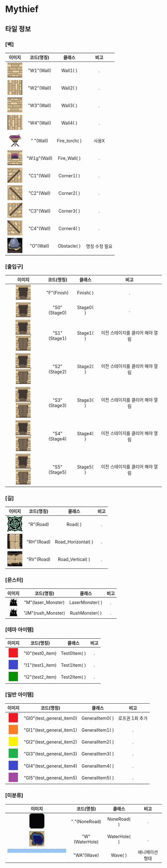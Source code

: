 Mythief
===========================

## 타일 정보

### [벽]
|이미지|코드(명칭)|클래스|비고|
|:------:|:---:|:---:|:---:|
|![img](/Images/TestPix/wall1.png)|"W1"(Wall)|Wall1( )|.|
|![img](/Images/TestPix/wall2.png)|"W2"(Wall)|Wall2( )|.|
|![img](/Images/TestPix/wall3.png)|"W3"(Wall)|Wall3( )|.|
|![img](/Images/TestPix/wall4.png)|"W4"(Wall)|Wall4( )|.|
|![img](/Images/TestPix/fire.png)|"  "(Wall)|Fire_torch( )|사용X|
|![img](/Images/TestPix/fire2.png)|"W1g"(Wall)|Fire_Wall( )|.|
|![img](/Images/TestPix/corner0.png)|"C1"(Wall)|Corner1( )|.|
|![img](/Images/TestPix/corner1.png)|"C2"(Wall)|Corner2( )|.|
|![img](/Images/TestPix/corner2.png)|"C3"(Wall)|Corner3( )|.|
|![img](/Images/TestPix/corner3.png)|"C4"(Wall)|Corner4( )|.|
|![img](/Images/TestPix/obstacle1.png)|"O"(Wall)|Obstacle( )|명칭 수정 필요|

### [출입구]
|이미지|코드(명칭)|클래스|비고|
|:------:|:---:|:---:|:---:|
|![img](/Images/TestPix/wall_door.png)|"F"(Finish)|Finish( )|.|
|![img](/Images/TestPix/wall_door.png)|"S0"(Stage0)|Stage0( )|.|
|![img](/Images/TestPix/wall_door.png), ![img](/Images/TestPix/wall_door_closed0.png)|"S1"(Stage1)|Stage1( )|이전 스테이지를 클리어 해야 열림|
|![img](/Images/TestPix/wall_door.png), ![img](/Images/TestPix/wall_door_closed0.png)|"S2"(Stage2)|Stage2( )|이전 스테이지를 클리어 해야 열림|
|![img](/Images/TestPix/wall_door.png), ![img](/Images/TestPix/wall_door_closed0.png)|"S3"(Stage3)|Stage3( )|이전 스테이지를 클리어 해야 열림|
|![img](/Images/TestPix/wall_door.png), ![img](/Images/TestPix/wall_door_closed0.png)|"S4"(Stage4)|Stage4( )|이전 스테이지를 클리어 해야 열림|
|![img](/Images/TestPix/wall_door.png), ![img](/Images/TestPix/wall_door_closed0.png)|"S5"(Stage5)|Stage5( )|이전 스테이지를 클리어 해야 열림|

### [길]
|이미지|코드(명칭)|클래스|비고|
|:------:|:---:|:---:|:---:|
|![img](/Images/TestPix/tile_N.png)|"R"(Road)|Road( )|.|
|![img](/Images/TestPix/re_tile_horiz.png)|"RH"(Road)|Road_Horizontal( )|.|
|![img](/Images/TestPix/re_tile_vert.png)|"RV"(Road)|Road_Vertical( )|.|

### [몬스터]
|이미지|코드(명칭)|클래스|비고|
|:------:|:---:|:---:|:---:|
|![img](/Images/TestPix/monster.png)|"M"(laser_Monster)|LaserMonster( )|.|
|![img](/Images/TestPix/monster.png)|"JM"(rush_Monster)|RushMonster( )|.|

### [테마 아이템]
|이미지|코드(명칭)|클래스|비고|
|:------:|:---:|:---:|:---:|
|![img](/Images/Item/test0_item.png)|"I0"(test0_item)|Test0Item( )|.|
|![img](/Images/Item/test1_item.png)|"I1"(test1_item)|Test1Item( )|.|
|![img](/Images/Item/test2_item.png)|"I2"(test2_item)|Test2Item( )|.|

### [일반 아이템]
|이미지|코드(명칭)|클래스|비고|
|:------:|:---:|:---:|:---:|
|![img](/Images/Item/test_general_item0.png)|"GI0"(test_general_item0)|GeneralItem0( )|로프권 1회 추가|
|![img](/Images/Item/test_general_item1.png)|"GI1"(test_general_item1)|GeneralItem1( )|.|
|![img](/Images/Item/test_general_item2.png)|"GI2"(test_general_item2)|GeneralItem2( )|.|
|![img](/Images/Item/test_general_item3.png)|"GI3"(test_general_item3)|GeneralItem3( )|.|
|![img](/Images/Item/test_general_item4.png)|"GI4"(test_general_item4)|GeneralItem4( )|.|
|![img](/Images/Item/test_general_item5.png)|"GI5"(test_general_item5)|GeneralItem5( )|.|

### [미분류]
|이미지|코드(명칭)|클래스|비고|
|:------:|:---:|:---:|:---:|
|![img](/Images/TestPix/void_checked.png)|"."(NoneRoad)|NoneRoad( )|.|
|![img](/Images/TestPix/wTile00.png)|"W"(WaterHole)|WaterHole( )|.|
|![img](/Images/TestPix/waveAnim_0.png)|"WA"(Wave)|Wave( )|애니메이션 형태|